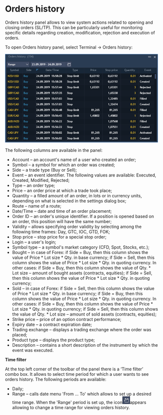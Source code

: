 # Orders history

Orders history panel allows to view system actions related to opening and closing orders (SL/TP). This can be particularly useful for monitoring specific details regarding creation, modification, rejection and execution of orders.

To open Orders history panel, select Terminal -> Orders history:

![](../../.gitbook/assets/history.png)

The following columns are available in the panel:

* Account – an account's name of a user who created an order;
* Symbol – a symbol for which an order was created;
* Side – a trade type (Buy or Sell);
* Event – an event identifier. The following values are available: Executed, Created, Modified, Rejected;
* Type – an order type;
* Price – an order price at which a trade took place;
* Quantity – a filled amount of an order, in lots or in currency units, depending on what is selected in the settings dialog box;
* Route – name of a route;
* Date/Time – date and time of an order placement;
* Order ID – an order's unique identifier. If a position is opened based on an order, this position will have the same number;
* Validity – allows specifying order validity by selecting among the following time frames: Day, GTC, IOC, GTD, FOK;
* Stop price – stop price for a special stop order;
* Login – a user's login;
* Symbol type – a symbol's market category (CFD, Spot, Stocks, etc.);
* Bought – in case of Forex: if Side = Buy, then this column shows the value of Price \* Lot size \* Qty. in base currency; if Side = Sell, then this column shows the value of Price \* Lot size \* Qty. in quoting currency. In other cases: if Side = Buy, then this column shows the value of Qty. \* Lot size – amount of bought assets (contracts, equities); if Side = Sell, then this column shows the value of Price \* Lot size \* Qty. in quoting currency;
* Sold – in case of Forex: if Side = Sell, then this column shows the value of Price \* Lot size \* Qty. in base currency; if Side = Buy, then this column shows the value of Price \* Lot size \* Qty. in quoting currency. In other cases: if Side = Buy, then this column shows the value of Price \* Lot size \* Qty. in quoting currency; if Side = Sell, then this column shows the value of Qty. \* Lot size – amount of sold assets (contracts, equities);
* Strike price – price of an option contract performance;
* Expiry date – a contract expiration date;
* Trading exchange – displays a trading exchange where the order was placed;
* Product type – displays the product type;
* Description – contains a short description of the instrument by which the event was executed.

**Time filter**

At the top left corner of the toolbar of the panel there is a ‘Time filter’ combo box. It allows to select time period for which a user wants to see orders history. The following periods are available:

* Daily;
* Range – calls date menu 'From ... To' which allows to set up a desired time range. When the 'Range' period is set up, the icon![](<../../.gitbook/assets/menu (2) (2) (1).png>)appears allowing to change a time range for viewing orders history.
